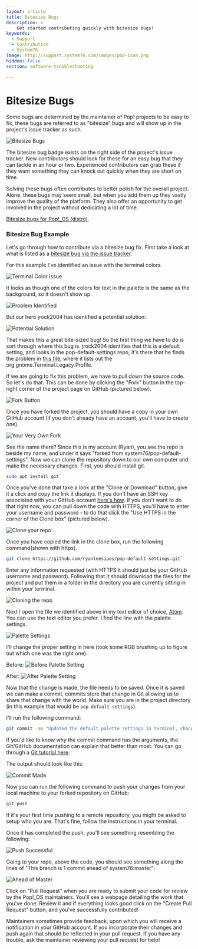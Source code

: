 ```yaml
---
layout: article
title: Bitesize Bugs
description: >
    Get started contributing quickly with bitesize bugs!
keywords:
  - Support
  - Contribution
  - System76
image: http://support.system76.com/images/pop-icon.png
hidden: false
section: software-troubleshooting

---
```


# Bitesize Bugs

Some bugs are determined by the maintainer of Pop\! projects to be easy to fix, these bugs are referred to as "bitesize" bugs and will show up in the project's issue tracker as such.

![Bitesize Bugs](/images/bite-sized-bugs/bsb-github-screenshot.png)

The bitesize bug badge exists on the right side of the project's issue tracker. New contributors should look for these for an easy bug that they can tackle in an hour or two. Experienced contributors can grab these if they want something they can knock out quickly when they are short on time.

Solving these bugs often contributes to better polish for the overall project. Alone, these bugs may seem small, but when you add them up they vastly improve the quality of the platform. They also offer an opportunity to get involved in the project without dedicating a lot of time.

[Bitesize bugs for Pop\!\_OS (distro)](https://github.com/pop-os/pop/labels/bite-sized).

### Bitesize Bug Example

Let's go through how to contribute via a bitesize bug fix. First take a look at what is listed as a [bitesize bug via the issue tracker](https://github.com/pop-os/pop/labels/bite-sized).

For this example I've identified an issue with the terminal colors.

![Terminal Color Issue](/images/bite-sized-bugs/terminal-color-issue.png)

It looks as though one of the colors for text in the palette is the same as the background, so it doesn't show up.

![Problem Identified](/images/bite-sized-bugs/the-problem.png)

But our hero jrock2004 has identified a potential solution:

![Potential Solution](/images/bite-sized-bugs/the-solution.png)

That makes this a great bite-sized bug! So the first thing we have to do is sort through where this bug is. jrock2004 identifies that this is a default setting, and looks in the pop-default-settings repo, it's there that he finds the problem in [this file](https://github.com/system76/pop-default-settings/blob/master/debian/pop-default-settings.gsettings-override), where it lists out the org.gnome.Terminal.Legacy.Profile.

If we are going to fix this problem, we have to pull down the source code. So let's do that. This can be done by clicking the "Fork" button in the top-right corner of the project page on GitHub (pictured below).

![Fork Button](/images/bite-sized-bugs/fork-me.png)

Once you have forked the project, you should have a copy in your own GitHub account (if you don't already have an account, you'll have to create one).

![Your Very Own Fork](/images/bite-sized-bugs/my-very-own-fork.png)

See the name there? Since this is my account (Ryan), you see the repo is beside my name, and under it says "forked from system76/pop-default-settings". Now we can clone the repository down to our own computer and make the necessary changes. First, you should install git.

```bash
sudo apt install git`
```

Once you've done that take a look at the "Clone or Download" button, give it a click and copy the link it displays. If you don't have an SSH key associated with your GitHub account [here's how](https://help.github.com/articles/connecting-to-github-with-ssh/). If you don't want to do that right now, you can pull down the code with HTTPS, you'll have to enter your username and password - to do that click the "Use HTTPS in the corner of the Clone box" (pictured below).

![Clone your repo](/images/bite-sized-bugs/clone-me.png)

Once you have copied the link in the clone box, run the following command(shown with https).

```bash
git clone https://github.com/ryanleesipes/pop-default-settings.git`
```

Enter any information requested (with HTTPS it should just be your GitHub username and password). Following that it should download the files for the project and put them in a folder in the directory you are currently sitting in within your terminal.

![Cloning the repo](/images/bite-sized-bugs/git-clone.png)

Next I open the file we identified above in my text editor of choice, [Atom](https://atom.io/). You can use the text editor you prefer. I find the line with the palette settings.

![Palette Settings](/images/bite-sized-bugs/palette-line.png)

I'll change the proper setting in here (took some RGB brushing up to figure out which one was the right one).

Before:
![Before Palette Setting](/images/bite-sized-bugs/before.png)

After:
![After Palette Setting](/images/bite-sized-bugs/after.png)

Now that the change is made, the file needs to be saved. Once it is saved we can make a commit, commits store that change in Git allowing us to share that change with the world. Make sure you are in the project directory (in this example that would be `pop-default-settings`).

I'll run the following command:

```bash
git commit -am "Updated the default palette settings in terminal, changed a color for better visibility."
```

If you'd like to know why the commit command has the arguments, the Git/GitHub documentation can explain that better than most. You can go through a [Git tutorial here](https://try.github.io/levels/1/challenges/1).

The output should look like this:

![Commit Made](/images/bite-sized-bugs/commit-sent.png)

Now you can run the following command to push your changes from your local machine to your forked repository on GitHub:

```bash
git push
```

If it's your first time pushing to a remote repository, you might be asked to setup who you are. That's fine, follow the instructions in your terminal.

Once it has completed the push, you'll see something resembling the following:

![Push Successful](/images/bite-sized-bugs/push-successful.png)

Going to your repo, above the code, you should see something along the lines of "This branch is 1 commit ahead of system76:master":

![Ahead of Master](/images/bite-sized-bugs/branch-ahead.png)

Click on "Pull Request" when you are ready to submit your code for review by the Pop\!\_OS maintainers. You'll see a webpage detailing the work that you've done. Review it and if everything looks good click on the "Create Pull Request" button, and you've successfully contributed!

Maintainers sometimes provide feedback, upon which you will receive a notification in your GitHub account. If you incorporate their changes and push again that should be reflected in your pull request. If you have any trouble, ask the maintainer reviewing your pull request for help!
